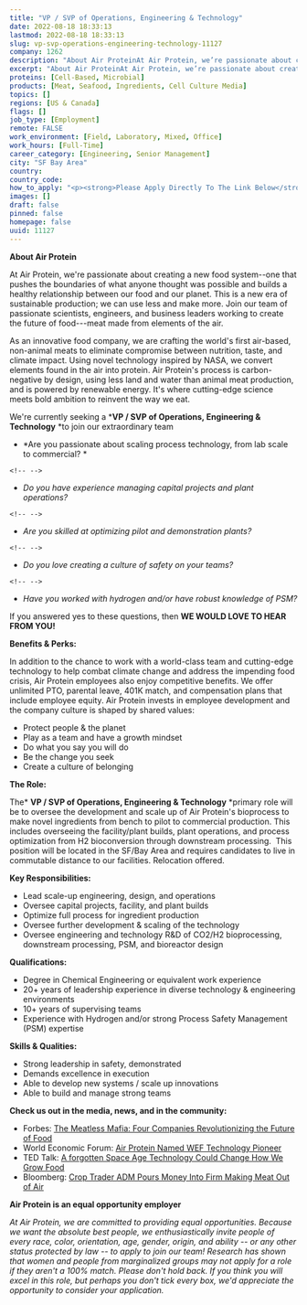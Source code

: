 ```yaml
---
title: "VP / SVP of Operations, Engineering & Technology"
date: 2022-08-18 18:33:13
lastmod: 2022-08-18 18:33:13
slug: vp-svp-operations-engineering-technology-11127
company: 1262
description: "About Air ProteinAt Air Protein, we’re passionate about creating a new food system–one that pushes the boundaries of what anyone thought was possible and builds a healthy relationship between our food and our planet. This is a new era of sustainable production; we can use less and make more. Join our team of passionate scientists, engineers, and business leaders working to create the future of food—meat made from elements of the air. "
excerpt: "About Air ProteinAt Air Protein, we’re passionate about creating a new food system–one that pushes the boundaries of what anyone thought was possible and builds a healthy relationship between our food and our planet. This is a new era of sustainable production; we can use less and make more. Join our team of passionate scientists, engineers, and business leaders working to create the future of food—meat made from elements of the air. "
proteins: [Cell-Based, Microbial]
products: [Meat, Seafood, Ingredients, Cell Culture Media]
topics: []
regions: [US & Canada]
flags: []
job_type: [Employment]
remote: FALSE
work_environment: [Field, Laboratory, Mixed, Office]
work_hours: [Full-Time]
career_category: [Engineering, Senior Management]
city: "SF Bay Area"
country: 
country_code: 
how_to_apply: "<p><strong>Please Apply Directly To The Link Below</strong></p>"
images: []
draft: false
pinned: false
homepage: false
uuid: 11127
---
```

**About Air Protein**

At Air Protein, we're passionate about creating a new food system--one
that pushes the boundaries of what anyone thought was possible and
builds a healthy relationship between our food and our planet. This is a
new era of sustainable production; we can use less and make more. Join
our team of passionate scientists, engineers, and business leaders
working to create the future of food---meat made from elements of the
air. 

As an innovative food company, we are crafting the world's first
air-based, non-animal meats to eliminate compromise between nutrition,
taste, and climate impact. Using novel technology inspired by NASA, we
convert elements found in the air into protein. Air Protein's process is
carbon-negative by design, using less land and water than animal meat
production, and is powered by renewable energy. It's where cutting-edge
science meets bold ambition to reinvent the way we eat. 

We're currently seeking a ***VP / SVP of Operations, Engineering &
Technology** *to join our extraordinary team

-   *Are you passionate about scaling process technology, from lab scale
    to commercial? *

```{=html}
<!-- -->
```
-   *Do you have experience managing capital projects and plant
    operations?*

```{=html}
<!-- -->
```
-   *Are you skilled at optimizing pilot and demonstration plants?*

```{=html}
<!-- -->
```
-   *Do you love creating a culture of safety on your teams?*

```{=html}
<!-- -->
```
-   *Have you worked with hydrogen and/or have robust knowledge of PSM?*

If you answered yes to these questions, then **WE WOULD LOVE TO HEAR
FROM YOU!**

**Benefits & Perks:**

In addition to the chance to work with a world-class team and
cutting-edge technology to help combat climate change and address the
impending food crisis, Air Protein employees also enjoy competitive
benefits. We offer unlimited PTO, parental leave, 401K match, and
compensation plans that include employee equity. Air Protein invests in
employee development and the company culture is shaped by shared values:

-   Protect people & the planet
-   Play as a team and have a growth mindset
-   Do what you say you will do
-   Be the change you seek
-   Create a culture of belonging

**The Role:**

The* **VP / SVP of Operations, Engineering & Technology** *primary role
will be to oversee the development and scale up of Air Protein's
bioprocess to make novel ingredients from bench to pilot to commercial
production. This includes overseeing the facility/plant builds, plant
operations, and process optimization from H2 bioconversion through
downstream processing.  This position will be located in the SF/Bay Area
and requires candidates to live in commutable distance to our
facilities. Relocation offered. 

**Key Responsibilities:**

-   Lead scale-up engineering, design, and operations
-   Oversee capital projects, facility, and plant builds
-   Optimize full process for ingredient production
-   Oversee further development & scaling of the technology
-   Oversee engineering and technology R&D of CO2/H2 bioprocessing,
    downstream processing, PSM, and bioreactor design

**Qualifications:**

-   Degree in Chemical Engineering or equivalent work experience
-   20+ years of leadership experience in diverse technology &
    engineering environments
-   10+ years of supervising teams
-   Experience with Hydrogen and/or strong Process Safety Management
    (PSM) expertise 

**Skills & Qualities:**

-   Strong leadership in safety, demonstrated 
-   Demands excellence in execution 
-   Able to develop new systems / scale up innovations
-   Able to build and manage strong teams

**Check us out in the media, news, and in the community:**

-   Forbes: [The Meatless Mafia: Four Companies Revolutionizing the
    Future of
    Food](https://www.forbes.com/sites/johncumbers/2021/03/01/the-meatless-mafia-four-companies-revolutionizing-the-future-of-food/?sh=2e026bbb73ed)
-   World Economic Forum: [Air Protein Named WEF Technology
    Pioneer](https://au.finance.yahoo.com/news/air-protein-receives-technology-pioneer-190500650.html)
-   TED Talk: [A forgotten Space Age Technology Could Change How We Grow
    Food](https://www.ted.com/talks/lisa_dyson_a_forgotten_space_age_technology_could_change_how_we_grow_food?language=en)
-   Bloomberg: [Crop Trader ADM Pours Money Into Firm Making Meat Out of
    Air](https://www.bloomberg.com/news/articles/2021-01-07/crop-trader-adm-pours-money-into-firm-making-meat-out-of-air)

**Air Protein is an equal opportunity employer**

*At Air Protein, we are committed to providing equal opportunities.
Because we want the absolute best people, we enthusiastically invite
people of every race, color, orientation, age, gender, origin, and
ability -- or any other status protected by law -- to apply to join our
team! Research has shown that women and people from marginalized groups
may not apply for a role if they aren\'t a 100% match. Please don\'t
hold back. If you think you will excel in this role, but perhaps you
don't tick every box, we\'d appreciate the opportunity to consider your
application.*
